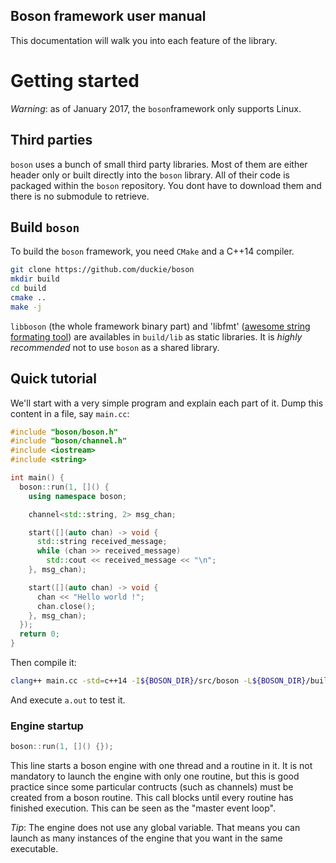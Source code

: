 Boson framework user manual
---------------------------

This documentation will walk you into each feature of the library.

# Getting started

*Warning*: as of January 2017, the `boson`framework only supports Linux.

## Third parties

`boson` uses a bunch of small third party libraries. Most of them are either header only or built directly into the `boson` library. All of their code is packaged within the `boson` repository. You dont have to download them and there is no submodule to retrieve.

## Build `boson`

To build the `boson` framework, you need `CMake` and a C++14 compiler.

```bash
git clone https://github.com/duckie/boson
mkdir build
cd build
cmake ..
make -j
```

`libboson` (the whole framework binary part) and 'libfmt' ([awesome string formating tool](http://fmtlib.net)) are availables in `build/lib` as static libraries. It is *highly recommended* not to use `boson` as a shared library.

## Quick tutorial

We'll start with a very simple program and explain each part of it. Dump this content in a file, say `main.cc`:

```c++
#include "boson/boson.h"
#include "boson/channel.h"
#include <iostream>
#include <string>

int main() {
  boson::run(1, []() {
    using namespace boson;

    channel<std::string, 2> msg_chan;

    start([](auto chan) -> void {
      std::string received_message;
      while (chan >> received_message)
        std::cout << received_message << "\n";
    }, msg_chan);

    start([](auto chan) -> void {
      chan << "Hello world !";
      chan.close();
    }, msg_chan);
  });
  return 0;
}
```

Then compile it:

```bash
clang++ main.cc -std=c++14 -I${BOSON_DIR}/src/boson -L${BOSON_DIR}/build/lib -lboson -lpthread
```

And execute `a.out` to test it.

### Engine startup

```c++
boson::run(1, []() {});
```

This line starts a boson engine with one thread and a routine in it. It is not mandatory to launch the engine with only one routine, but this is good practice since some particular contructs (such as channels) must be created from a boson routine. This call blocks until every routine has finished execution. This can be seen as the "master event loop".

*Tip*: The engine does not use any global variable. That means you can launch as many instances of the engine that you want in the same executable.


